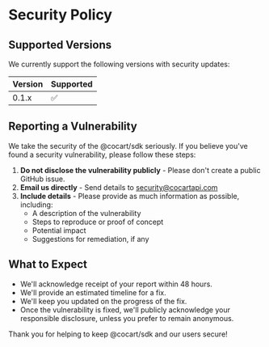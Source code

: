 # Security Policy

## Supported Versions

We currently support the following versions with security updates:

| Version | Supported          |
| ------- | ------------------ |
| 0.1.x   | :white_check_mark: |

## Reporting a Vulnerability

We take the security of the @cocart/sdk seriously. If you believe you've found a security vulnerability, please follow these steps:

1. **Do not disclose the vulnerability publicly** - Please don't create a public GitHub issue.
2. **Email us directly** - Send details to security@cocartapi.com
3. **Include details** - Please provide as much information as possible, including:
   - A description of the vulnerability
   - Steps to reproduce or proof of concept
   - Potential impact
   - Suggestions for remediation, if any

## What to Expect

- We'll acknowledge receipt of your report within 48 hours.
- We'll provide an estimated timeline for a fix.
- We'll keep you updated on the progress of the fix.
- Once the vulnerability is fixed, we'll publicly acknowledge your responsible disclosure, unless you prefer to remain anonymous.

Thank you for helping to keep @cocart/sdk and our users secure!
